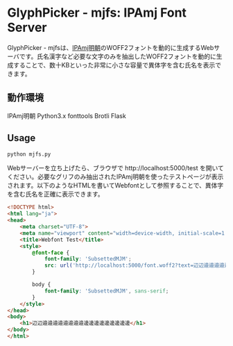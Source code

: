 GlyphPicker - mjfs: IPAmj Font Server
===

GlyphPicker - mjfsは、[IPAmj明朝](https://moji.or.jp/ipafont/ipamjfont/)のWOFF2フォントを動的に生成するWebサーバです。氏名漢字など必要な文字のみを抽出したWOFF2フォントを動的に生成することで、数十KBといった非常に小さな容量で異体字を含む氏名を表示できます。

動作環境
---

IPAmj明朝 Python3.x fonttools Brotli Flask

Usage
---

``` bash
python mjfs.py
```

Webサーバーを立ち上げたら、ブラウザで http://localhost:5000/test を開いてください。必要なグリフのみ抽出されたIPAmj明朝を使ったテストページが表示されます。以下のようなHTMLを書いてWebfontとして参照することで、異体字を含む氏名を正確に表示できます。

``` html
<!DOCTYPE html>
<html lang="ja">
<head>
    <meta charset="UTF-8">
    <meta name="viewport" content="width=device-width, initial-scale=1.0">
    <title>Webfont Test</title>
    <style>
        @font-face {
            font-family: 'SubsettedMJM';
            src: url('http://localhost:5000/font.woff2?text=辺辺󠄂邉邉󠄙邉󠄛邉󠄟邉󠄚邉󠄜邉󠄝邉󠄗邊󠄏邊邊󠄎邊󠄍邊󠄌邊󠄋邊󠄊邊󠄐邊󠄒') format('woff2');
        }

        body {
            font-family: 'SubsettedMJM', sans-serif;
        }
    </style>
</head>
<body>
    <h1>辺辺󠄂邉邉󠄙邉󠄛邉󠄟邉󠄚邉󠄜邉󠄝邉󠄗邊󠄏邊邊󠄎邊󠄍邊󠄌邊󠄋邊󠄊邊󠄐邊󠄒</h1>
</body>
</html>
```
